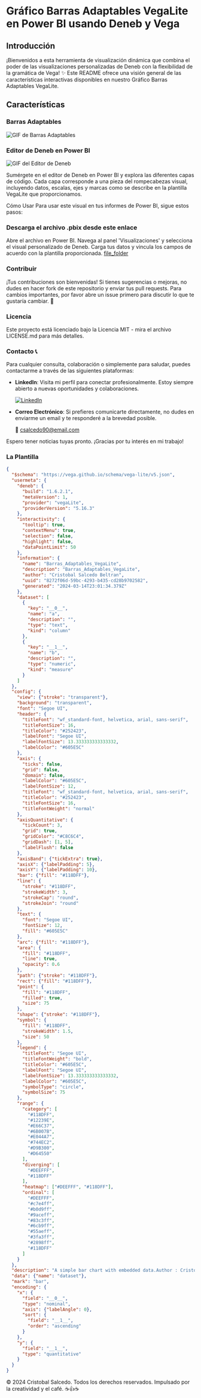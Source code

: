 # Gráfico Barras Adaptables VegaLite en Power BI usando Deneb y Vega

## Introducción

¡Bienvenidos a esta herramienta de visualización dinámica que combina el poder de las visualizaciones personalizadas de Deneb con la flexibilidad de la gramática de Vega! :sparkles: Este README ofrece una visión general de las características interactivas disponibles en nuestro Gráfico Barras Adaptables VegaLite.

## Características

### Barras Adaptables

![GIF de Barras Adaptables](https://github.com/cristobalsalcedo90/PowerBI-Deneb/blob/5548ce4488bdd82a1a208dee654d3da02334f4b4/Gr%C3%A1ficos_Barras_Adaptables/Barras_Adaptables_VegaLite.gif)

### Editor de Deneb en Power BI

![GIF del Editor de Deneb](https://github.com/cristobalsalcedo90/PowerBI-Deneb/blob/400277d127b2ab90e29d3e5481f0b7897abdfebc/Gr%C3%A1ficos_Barras_Adaptables/Files/Editor%20de%20Deneb.gif)

Sumérgete en el editor de Deneb en Power BI y explora las diferentes capas de código. Cada capa corresponde a una pieza del rompecabezas visual, incluyendo datos, escalas, ejes y marcas como se describe en la plantilla VegaLite que proporcionamos.

Cómo Usar
Para usar este visual en tus informes de Power BI, sigue estos pasos:

### Descarga el archivo .pbix desde este enlace

Abre el archivo en Power BI.
Navega al panel 'Visualizaciones' y selecciona el visual personalizado de Deneb.
Carga tus datos y vincula los campos de acuerdo con la plantilla proporcionada.  [file_folder](https://github.com/cristobalsalcedo90/PowerBI-Deneb/raw/main/Gr%C3%A1ficos_Barras_Adaptables/Files/Barras_Adaptables_VegaLite.pbix)

### Contribuir

¡Tus contribuciones son bienvenidas! Si tienes sugerencias o mejoras, no dudes en hacer fork de este repositorio y enviar tus pull requests. Para cambios importantes, por favor abre un issue primero para discutir lo que te gustaría cambiar. :handshake:

### Licencia

Este proyecto está licenciado bajo la Licencia MIT - mira el archivo LICENSE.md para más detalles.

### Contacto :telephone_receiver:

Para cualquier consulta, colaboración o simplemente para saludar, puedes contactarme a través de las siguientes plataformas:

- **LinkedIn**: Visita mi perfil para conectar profesionalmente. Estoy siempre abierto a nuevas oportunidades y colaboraciones.

  [![LinkedIn](https://img.shields.io/badge/LinkedIn-Cristobal%20Salcedo-blue)](https://www.linkedin.com/in/cristobal-salcedo)

- **Correo Electrónico**: Si prefieres comunicarte directamente, no dudes en enviarme un email y te responderé a la brevedad posible.

  :e-mail: <csalcedo90@email.com>

Espero tener noticias tuyas pronto. ¡Gracias por tu interés en mi trabajo!

### La Plantilla

```json
{
  "$schema": "https://vega.github.io/schema/vega-lite/v5.json",
  "usermeta": {
    "deneb": {
      "build": "1.6.2.1",
      "metaVersion": 1,
      "provider": "vegaLite",
      "providerVersion": "5.16.3"
    },
    "interactivity": {
      "tooltip": true,
      "contextMenu": true,
      "selection": false,
      "highlight": false,
      "dataPointLimit": 50
    },
    "information": {
      "name": "Barras_Adaptables_VegaLite",
      "description": "Barras_Adaptables_VegaLite",
      "author": "Cristobal Salcedo Beltran",
      "uuid": "8272f06d-59bc-4293-b435-cd28b9702582",
      "generated": "2024-03-14T23:01:34.379Z"
    },
    "dataset": [
      {
        "key": "__0__",
        "name": "a",
        "description": "",
        "type": "text",
        "kind": "column"
      },
      {
        "key": "__1__",
        "name": "b",
        "description": "",
        "type": "numeric",
        "kind": "measure"
      }
    ]
  },
  "config": {
    "view": {"stroke": "transparent"},
    "background": "transparent",
    "font": "Segoe UI",
    "header": {
      "titleFont": "wf_standard-font, helvetica, arial, sans-serif",
      "titleFontSize": 16,
      "titleColor": "#252423",
      "labelFont": "Segoe UI",
      "labelFontSize": 13.333333333333332,
      "labelColor": "#605E5C"
    },
    "axis": {
      "ticks": false,
      "grid": false,
      "domain": false,
      "labelColor": "#605E5C",
      "labelFontSize": 12,
      "titleFont": "wf_standard-font, helvetica, arial, sans-serif",
      "titleColor": "#252423",
      "titleFontSize": 16,
      "titleFontWeight": "normal"
    },
    "axisQuantitative": {
      "tickCount": 3,
      "grid": true,
      "gridColor": "#C8C6C4",
      "gridDash": [1, 5],
      "labelFlush": false
    },
    "axisBand": {"tickExtra": true},
    "axisX": {"labelPadding": 5},
    "axisY": {"labelPadding": 10},
    "bar": {"fill": "#118DFF"},
    "line": {
      "stroke": "#118DFF",
      "strokeWidth": 3,
      "strokeCap": "round",
      "strokeJoin": "round"
    },
    "text": {
      "font": "Segoe UI",
      "fontSize": 12,
      "fill": "#605E5C"
    },
    "arc": {"fill": "#118DFF"},
    "area": {
      "fill": "#118DFF",
      "line": true,
      "opacity": 0.6
    },
    "path": {"stroke": "#118DFF"},
    "rect": {"fill": "#118DFF"},
    "point": {
      "fill": "#118DFF",
      "filled": true,
      "size": 75
    },
    "shape": {"stroke": "#118DFF"},
    "symbol": {
      "fill": "#118DFF",
      "strokeWidth": 1.5,
      "size": 50
    },
    "legend": {
      "titleFont": "Segoe UI",
      "titleFontWeight": "bold",
      "titleColor": "#605E5C",
      "labelFont": "Segoe UI",
      "labelFontSize": 13.333333333333332,
      "labelColor": "#605E5C",
      "symbolType": "circle",
      "symbolSize": 75
    },
    "range": {
      "category": [
        "#118DFF",
        "#12239E",
        "#E66C37",
        "#6B007B",
        "#E044A7",
        "#744EC2",
        "#D9B300",
        "#D64550"
      ],
      "diverging": [
        "#DEEFFF",
        "#118DFF"
      ],
      "heatmap": ["#DEEFFF", "#118DFF"],
      "ordinal": [
        "#DEEFFF",
        "#c7e4ff",
        "#b0d9ff",
        "#9aceff",
        "#83c3ff",
        "#6cb9ff",
        "#55aeff",
        "#3fa3ff",
        "#2898ff",
        "#118DFF"
      ]
    }
  },
  "description": "A simple bar chart with embedded data.Author : Cristobal Salcedo Beltran, Email address: csalcedo90@gmail.com",
  "data": {"name": "dataset"},
  "mark": "bar",
  "encoding": {
    "x": {
      "field": "__0__",
      "type": "nominal",
      "axis": {"labelAngle": 0},
      "sort": {
        "field": "__1__",
        "order": "ascending"
      }
    },
    "y": {
      "field": "__1__",
      "type": "quantitative"
    }
  }
}
```

© 2024 Cristobal Salcedo. Todos los derechos reservados. Impulsado por la creatividad y el café. :coffee:👍☕️
